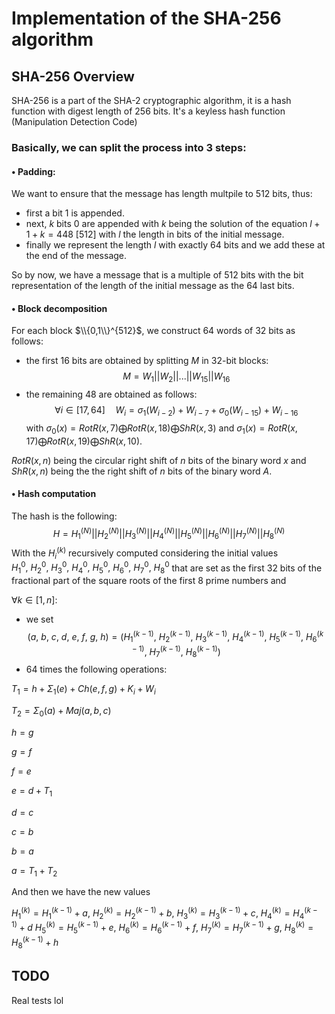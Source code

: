 # Implementation of the SHA-256 algorithm

## SHA-256 Overview
SHA-256 is a part of the SHA-2 cryptographic algorithm, it is a hash function with digest length of 256 bits. It's a keyless hash function (Manipulation Detection Code)

### Basically, we can split the process into 3 steps:
#### • Padding:
We want to ensure that the message has length multpile to 512 bits, thus:
- first a bit 1 is appended.
- next, $k$ bits 0 are appended with $k$ being the solution of the equation $l+1+k = 448 \ [512]$ with $l$ the length in bits of the initial message.
- finally we represent the length $l$ with exactly 64 bits and we add these at the end of the message.

So by now, we have a message that is a multiple of 512 bits with the bit representation of the length of the initial message as the 64 last bits.

#### • Block decomposition
For each block $\\{0,1\\}^{512}$, we construct 64 words of 32 bits as follows:
- the first 16 bits are obtained by splitting $M$ in 32-bit blocks:
$$M=W_1||W_2||...||W_{15}||W_{16}$$ 
- the remaining 48 are obtained as follows:
$$\forall i \in [17,64] \quad W_i = \sigma_1(W_{i-2})+W_{i-7}+\sigma_0(W_{i-15})+W_{i-16}$$
with $\sigma_0(x) = RotR(x, 7) \bigoplus RotR(x, 18) \bigoplus ShR(x, 3)$ and $\sigma_1(x) = RotR(x,17) \bigoplus RotR(x, 19) \bigoplus ShR(x, 10)$.

$RotR(x, n)$ being the circular right shift of $n$ bits of the binary word $x$ and $ShR(x, n)$ being the the right shift of $n$ bits of the binary word $A$.

#### • Hash computation
The hash is the following: $$H=H_1^{(N)}||H_2^{(N)}||H_3^{(N)}||H_4^{(N)}||H_5^{(N)}||H_6^{(N)}||H_7^{(N)}||H_8^{(N)}$$
With the $H_i^{(k)}$ recursively computed considering the initial values $H_1^{0},\ H_2^{0},\ H_3^{0},\ H_4^{0},\ H_5^{0},\ H_6^{0},\ H_7^{0},\ H_8^{0}$ that are set as the first 32 bits of the fractional part of the square roots of the first 8 prime numbers and

$\forall k \in [1, n]:$
- we set $$(a,\ b,\ c,\ d,\ e,\ f,\ g,\ h)=(H_1^{(k-1)},\ H_2^{(k-1)},\ H_3^{(k-1)},\ H_4^{(k-1)},\ H_5^{(k-1)},\ H_6^{(k-1)},\ H_7^{(k-1)},\ H_8^{(k-1)})$$
- 64 times the following operations:

$T_1 = h + \Sigma_1(e) + Ch(e,f,g) + K_i + W_i$

$T_2 = \Sigma_0(a) + Maj(a,b,c)$

$h = g$

$g = f$

$f=e$

$e=d + T_1$

$d = c$

$c = b$

$b = a$

$a = T_1 + T_2$

And then we have the new values 

$H_1^{(k)}=H_1^{(k-1)} + a,\ H_2^{(k)}=H_2^{(k-1)} + b,\ H_3^{(k)}=H_3^{(k-1)} + c,\ H_4^{(k)}=H_4^{(k-1)} + d$
$H_5^{(k)}=H_5^{(k-1)} + e,\ H_6^{(k)}=H_6^{(k-1)} + f,\ H_7^{(k)}=H_7^{(k-1)} + g,\ H_8^{(k)}=H_8^{(k-1)} + h$

## TODO

Real tests lol
